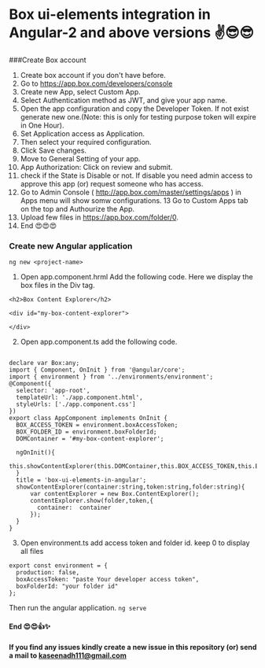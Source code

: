 # Box ui-elements integration in Angular-2 and above versions ✌😎😎

###Create Box account

1. Create box account if you don't have before.
2. Go to https://app.box.com/developers/console
3. Create new App, select Custom App.
4. Select Authentication method as JWT, and give your app name.
5. Open the app configuration and copy the Developer Token. If not exist generate new one.(Note: this is only for testing purpose token will expire in One Hour).
6. Set Application access as Application.
7. Then select your required configuration.
8. Click Save changes.
9. Move to General Setting of your app.
10. App Authorization: Click on review and submit.
11. check if the State is Disable or not. If disable you need admin access to approve this app (or) request someone who has access.
12. Go to Admin Console ( http://app.box.com/master/settings/apps ) in Apps menu will show somw configurations.
13 Go to Custom Apps tab on the top and Authourize the App.
14. Upload few files in https://app.box.com/folder/0.
15. End 😍😍😍


### Create new Angular application

```ng new <project-name>```

1. Open app.component.hrml
  Add the following code. Here we display the box files in the Div tag.

```{html}
<h2>Box Content Explorer</h2>

<div id="my-box-content-explorer">

</div>
```
2. Open app.component.ts add the following code.

```{js}

declare var Box:any;
import { Component, OnInit } from '@angular/core';
import { environment } from '../environments/environment';
@Component({
  selector: 'app-root',
  templateUrl: './app.component.html',
  styleUrls: ['./app.component.css']
})
export class AppComponent implements OnInit {
  BOX_ACCESS_TOKEN = environment.boxAccessToken;
  BOX_FOLDER_ID = environment.boxFolderId;
  DOMContainer = '#my-box-content-explorer';

  ngOnInit(){
    this.showContentExplorer(this.DOMContainer,this.BOX_ACCESS_TOKEN,this.BOX_FOLDER_ID);
  }
  title = 'box-ui-elements-in-angular';
  showContentExplorer(container:string,token:string,folder:string){
      var contentExplorer = new Box.ContentExplorer();
      contentExplorer.show(folder,token,{
        container:  container
      });
  }
}

```
3. Open environment.ts add access token and folder id. keep 0 to display all files
```
export const environment = {
  production: false,
  boxAccessToken: "paste Your developer access token",
  boxFolderId: "your folder id"
};
```
Then run the angular application.
``` ng serve ```

#### End 😍😍👍✨
#### If you find any issues kindly create a new issue in this repository (or) send a mail to kaseenadh111@gmail.com
